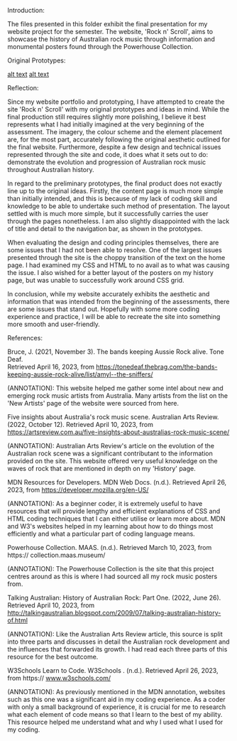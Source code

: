 Introduction: 

The files presented in this folder exhibit the final presentation for my
website project for the semester. The website, 'Rock n' Scroll', aims to 
showcase the history of Australian rock music through information and 
monumental posters found through the Powerhouse Collection. 

Original Prototypes: 

[alt text](images/Prototype1.png)
[alt text](images/Prototype2.png)

Reflection: 

Since my website portfolio and prototyping, I have attempted to create the 
site 'Rock n' Scroll' with my original prototypes and ideas in mind. While 
the final production still requires slightly more polishing, I believe it 
best represents what I had initially imagined at the very beginning of the 
assessment. The imagery, the colour scheme and the element placement are, 
for the most part, accurately following the original aesthetic outlined for
the final website. Furthermore, despite a few design and technical issues 
represented through the site and code, it does what it sets out to do: 
demonstrate the evolution and progression of Australian rock music throughout
Australian history. 

In regard to the preliminary prototypes, the final product does not exactly 
line up to the original ideas. Firstly, the content page is much more simple 
than initially intended, and this is because of my lack of coding skill and 
knowledge to be able to undertake such method of presentation. The layout 
settled with is much more simple, but it successfully carries the user through
the pages nonetheless. I am also slightly disappointed with the lack of title
and detail to the navigation bar, as shown in the prototypes. 

When evaluating the design and coding principles themselves, there are some
issues that I had not been able to resolve. One of the largest issues presented
through the site is the choppy transition of the text on the home page. I had 
examined my CSS and HTML to no avail as to what was causing the issue. I also 
wished for a better layout of the posters on my history page, but was unable to 
successfully work around CSS grid. 

In conclusion, while my website accurately exhibits the aesthetic and information
that was intended from the beginning of the assessments, there are some issues
that stand out. Hopefully with some more coding experience and practice, I will
be able to recreate the site into something more smooth and user-friendly. 

References: 

Bruce, J. (2021, November 3). The bands keeping Aussie Rock alive. Tone Deaf.        
    Retrieved April 16, 2023, from https://tonedeaf.thebrag.com/the-bands-keeping-aussie-rock-alive/list/amyl--the-sniffers/ 

(ANNOTATION): This website helped me gather some intel about new and emerging 
rock music artists from Australia. Many artists from the list on the 'New Artists'
page of the website were sourced from here. 

Five insights about Australia's rock music scene. Australian Arts Review. (2022, 
    October 12). Retrieved April 10, 2023, from https://artsreview.com.au/five-insights-about-australias-rock-music-scene/ 

(ANNOTATION): Australian Arts Review's article on the evolution of the Australian
rock scene was a significant contributant to the information provided on the site. 
This website offered very useful knowledge on the waves of rock that are mentioned 
in depth on my 'History' page. 

MDN Resources for Developers. MDN Web Docs. (n.d.). Retrieved April 26, 2023, from 
    https://developer.mozilla.org/en-US/ 

(ANNOTATION): As a beginner coder, it is extremely useful to have resources that will
provide lengthy and efficient explanations of CSS and HTML coding techniques that I
can either utilise or learn more about. MDN and W3's websites helped in my learning 
about how to do things most efficiently and what a particular part of coding language
means. 

Powerhouse Collection. MAAS. (n.d.). Retrieved March 10, 2023, from https://
    collection.maas.museum/ 

(ANNOTATION): The Powerhouse Collection is the site that this project centres 
around as this is where I had sourced all my rock music posters from. 

Talking Australian: History of Australian Rock: Part One. (2022, June 26). Retrieved 
    April 10, 2023, from http://talkingaustralian.blogspot.com/2009/07/talking-australian-history-of.html 

(ANNOTATION): Like the Australian Arts Review article, this source is split into three
parts and discusses in detail the Australian rock development and the influences that 
forwarded its growth. I had read each three parts of this resource for the best outcome. 

W3Schools Learn to Code. W3Schools . (n.d.). Retrieved April 26, 2023, from https://
    www.w3schools.com/ 

(ANNOTATION): As previously mentioned in the MDN annotation, websites such as this one
was a significant aid in my coding experience. As a coder with only a small background of experience, it is crucial for me to research what each element of code
means so that I learn to the best of my ability. This resource helped me understand
what and why I used what I used for my coding. 